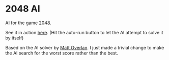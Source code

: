 # 2048 AI

AI for the game [2048](https://github.com/gabrielecirulli/2048).

See it in action [here](http://mbrubeck.github.io/2048-AI/). (Hit the auto-run
button to let the AI attempt to solve it by itself)

Based on the AI solver by [Matt Overlan](http://github.com/ov3y/2048-AI/).  I
just made a trivial change to make the AI search for the worst score rather
than the best.
